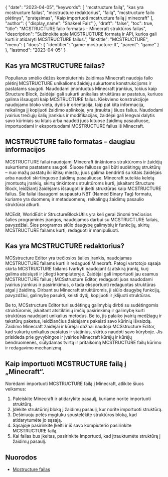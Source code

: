 {
  "date": "2023-04-05",
  "keywords": [
"mcstructure failą",
"kas yra mcstructure failas",
"mcstructure redaktorius",
"failą",
"mcstructure failo plėtinys",
"pratęsimas",
"Kaip importuoti mcstructure failą į minecraft"
],
  "author": {
    "display_name": "Shakeel Faiz"
},
  "draft": "false",
  "toc": true,
  "title": "MCSTRUCTURE failo formatas – Minecraft struktūros failas",
  "description": "Sužinokite apie MCSTRUCTURE formatą ir API, kurios gali kurti ir atidaryti MCSTRUCTURE failus.",
  "linktitle": "MCSTRUCTURE",
  "menu": {
    "docs": {
      "identifier": "game-mcstructure-lt",
      "parent": "game"
}
},
  "lastmod": "2023-04-05"
}

## Kas yra MCSTRUCTURE failas?

Populiarus smėlio dėžės kompiuterinis žaidimas Minecraft naudoja failo plėtinį MCSTRUCTURE unikalioms žaidėjų sukurtoms konstrukcijoms ir pastatams saugoti. Naudodami įmontuotus Minecraft įrankius, tokius kaip Structure Block, žaidėjai gali sukurti unikalias struktūras ar pastatus, kuriuos galima išsaugoti kaip MCSTRUCTURE failus. Kiekvieno konstrukcijoje naudojamo bloko vieta, dydis ir orientacija, taip pat kita informacija, reikalinga jį kopijuoti žaidimo aplinkoje, yra įtraukta į šiuos failus. Naudodami įvairius trečiųjų šalių įrankius ir modifikacijas, žaidėjai gali lengvai dalytis savo kūriniais su kitais arba naudoti juos kituose žaidimų pasauliuose, importuodami ir eksportuodami MCSTRUCTURE failus iš Minecraft.

## MCSTRUCTURE failo formatas – daugiau informacijos

MCSTRUCTURE failai naudojami Minecraft tinkintoms struktūroms ir žaidėjų sukurtiems pastatams saugoti. Šiuose failuose gali būti sudėtingų struktūrų – nuo mažų pastatų iki ištisų miestų, juos galima bendrinti su kitais žaidėjais arba naudoti skirtinguose žaidimų pasauliuose. Minecraft suteikia keletą įmontuotų įrankių, skirtų tinkintoms struktūroms kurti, įskaitant Structure Block, leidžiantį žaidėjams išsaugoti ir įkelti struktūras kaip MCSTRUCTURE failus. Šie failai išsaugomi suspaustu NBT (Named Binary Tag) formatu, kuriame yra duomenų ir metaduomenų, reikalingų žaidimų pasaulio struktūrai atkurti.

MCEdit, WorldEdit ir StructureBlockUtils yra keli gerai žinomi trečiosios šalies programinės įrangos, naudojamos darbui su MCSTRUCTURE failais, pavyzdžiai. Šios programos siūlo daugybę galimybių ir funkcijų, skirtų MCSTRUCTURE failams kurti, redaguoti ir manipuliuoti.

## Kas yra MCSTRUCTURE redaktorius? 

MCSstructure Editor yra trečiosios šalies įrankis, naudojamas MCSTRUCTURE failams kurti ir redaguoti Minecraft. Patogi vartotojo sąsaja skirta MCSTRUCTURE failams tvarkyti naudojant šį atskirą įrankį, kurį galima atsisiųsti ir įdiegti kompiuteryje. Žaidėjai gali importuoti jau esamus MCSTRUCTURE failus į MCSstructure Editor, redaguoti juos naudodami įvairius įrankius ir pasirinkimus, o tada eksportuoti redaguotas struktūras atgal į žaidimą. Dirbant su Minecraft struktūromis, ji siūlo daugybę funkcijų, pavyzdžiui, galimybę pasukti, keisti dydį, kopijuoti ir įklijuoti struktūras.

Be to, MCSstructure Editor turi sudėtingų galimybių dirbti su sudėtingomis struktūromis, įskaitant atsitiktinių imčių pasirinkimą ir galimybę kurti struktūras naudojant unikalius metodus. Be to, jis palaiko įvairių medžiagų ir tekstūrų paketus, leidžiančius žaidėjams pakeisti savo kūrinių išvaizdą. Žaidimo Minecraft žaidėjai ir kūrėjai dažnai naudoja MCSstructure Editor, kad sukurtų unikalius pastatus ir statinius, skirtus naudoti savo kūryboje. Jis prisideda prie gyvybingos ir įvairios Minecraft kūrėjų ir kūrėjų bendruomenės, siūlydamas tvirtą ir pritaikomą MCSTRUCTURE failų kūrimo ir redagavimo mechanizmą.

## Kaip importuoti MCSTRUCTURE failą į „Minecraft“.

Norėdami importuoti MCSTRUCTURE failą į Minecraft, atlikite šiuos veiksmus:

1. Paleiskite Minecraft ir atidarykite pasaulį, kuriame norite importuoti struktūrą.
2. Įdėkite struktūrinį bloką į žaidimų pasaulį, kur norite importuoti struktūrą.
3. Dešiniuoju pelės mygtuku spustelėkite struktūros bloką, kad atidarytumėte jo sąsają.
4. Sąsajoje pasirinkite Įkelti ir iš savo kompiuterio pasirinkite MCSTRUCTURE failą.
5. Kai failas bus įkeltas, pasirinkite Importuoti, kad įtrauktumėte struktūrą į žaidimų pasaulį.

## Nuorodos
* [Mcstructure failas](https://wiki.bedrock.dev/nbt/mcstructure.html)



